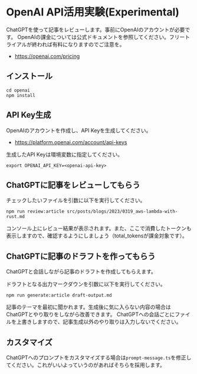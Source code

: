 # OpenAI API活用実験(Experimental)

ChatGPTを使って記事をレビューします。事前にOpenAIのアカウントが必要です。
OpenAIの課金については公式ドキュメントを参照してください。フリートライアルが終われば有料になりますのでご注意を。

- <https://openai.com/pricing>

## インストール

```shell
cd openai
npm install
```

## API Key生成

OpenAIのアカウントを作成し、API Keyを生成してください。

- <https://platform.openai.com/account/api-keys>

生成したAPI Keyは環境変数に指定してください。

```shell
export OPENAI_API_KEY=<openai-api-key>
```

## ChatGPTに記事をレビューしてもらう

チェックしたいファイルを引数に以下を実行してください。

```shell
npm run review:article src/posts/blogs/2023/0319_aws-lambda-with-rust.md
```

コンソール上にレビュー結果が表示されます。また、ここで消費したトークンも表示しますので、確認するようにしましょう（total_tokensが課金対象です）。

## ChatGPTに記事のドラフトを作ってもらう

ChatGPTと会話しながら記事のドラフトを作成してもらえます。

ドラフトとなる出力マークダウンを引数に以下を実行してください。

```shell
npm run generate:article draft-output.md
```

記事のテーマを最初に聞かれます。生成後に気に入らない内容の場合はChatGPTとやり取りをしながら改善できます。
ChatGPTへの会話ごとにファイルを上書きしますので、記事生成以外のやり取りは入力しないでください。

## カスタマイズ

ChatGPTへのプロンプトをカスタマイズする場合は`prompt-message.ts`を修正してください。これがいいよっていうのがあればそちらを採用します。
